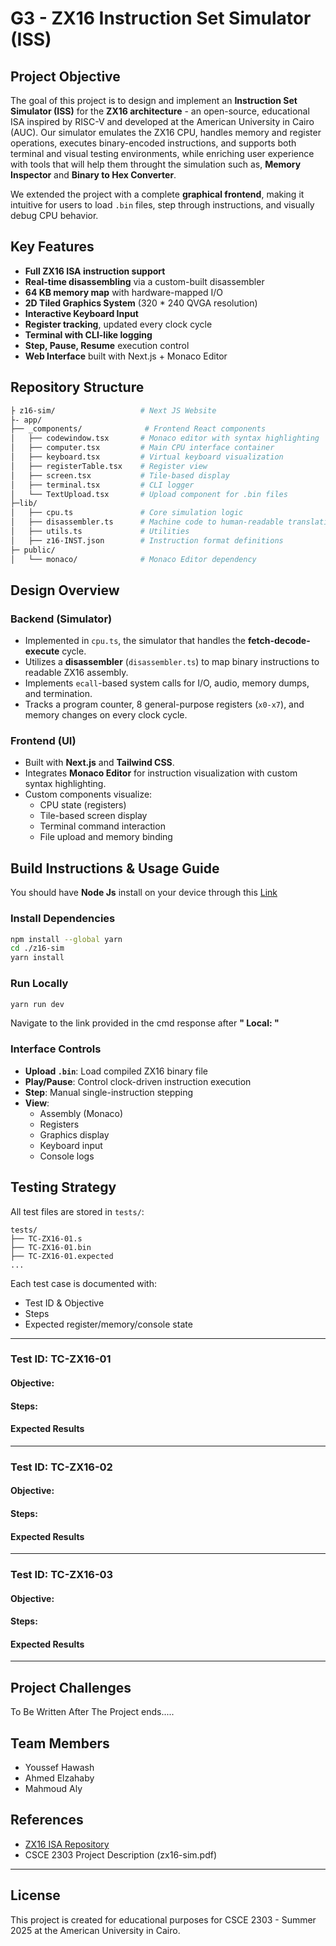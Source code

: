 
# G3 - ZX16 Instruction Set Simulator (ISS)

## Project Objective

The goal of this project is to design and implement an **Instruction Set Simulator (ISS)** for the **ZX16 architecture** - an open-source, educational ISA inspired by RISC-V and developed at the American University in Cairo (AUC). Our simulator emulates the ZX16 CPU, handles memory and register operations, executes binary-encoded instructions, and supports both terminal and visual testing environments, while enriching user experience with tools that will help them throught the simulation such as, **Memory Inspector** and **Binary to Hex Converter**.

We extended the project with a complete **graphical frontend**, making it intuitive for users to load `.bin` files, step through instructions, and visually debug CPU behavior.

## Key Features

- **Full ZX16 ISA instruction support**
- **Real-time disassembling** via a custom-built disassembler
- **64 KB memory map** with hardware-mapped I/O
- **2D Tiled Graphics System** (320 * 240 QVGA resolution)
- **Interactive Keyboard Input**
- **Register tracking**, updated every clock cycle
- **Terminal with CLI-like logging**
- **Step, Pause, Resume** execution control
- **Web Interface** built with Next.js + Monaco Editor



## Repository Structure

```bash
├ z16-sim/                   # Next JS Website
├- app/  
├── _components/              # Frontend React components
│   ├── codewindow.tsx       # Monaco editor with syntax highlighting
│   ├── computer.tsx         # Main CPU interface container
│   ├── keyboard.tsx         # Virtual keyboard visualization
│   ├── registerTable.tsx    # Register view
│   ├── screen.tsx           # Tile-based display
│   ├── terminal.tsx         # CLI logger
│   └── TextUpload.tsx       # Upload component for .bin files
├─lib/
│   ├── cpu.ts               # Core simulation logic
│   ├── disassembler.ts      # Machine code to human-readable translation
│   ├── utils.ts             # Utilities
│   ├── z16-INST.json        # Instruction format definitions
├─ public/
│   └── monaco/              # Monaco Editor dependency
```

## Design Overview

### Backend (Simulator)
- Implemented in `cpu.ts`, the simulator that handles the **fetch-decode-execute** cycle.
- Utilizes a **disassembler** (`disassembler.ts`) to map binary instructions to readable ZX16 assembly.
- Implements `ecall`-based system calls for I/O, audio, memory dumps, and termination.
- Tracks a program counter, 8 general-purpose registers (`x0-x7`), and memory changes on every clock cycle.

### Frontend (UI)
- Built with **Next.js** and **Tailwind CSS**.
- Integrates **Monaco Editor** for instruction visualization with custom syntax highlighting.
- Custom components visualize:
  - CPU state (registers)
  - Tile-based screen display
  - Terminal command interaction
  - File upload and memory binding


## Build Instructions & Usage Guide
You should have **Node Js** install on your device through this [Link](https://nodejs.org/en/download)

### Install Dependencies 
```bash
npm install --global yarn
cd ./z16-sim
yarn install
```

### Run Locally
```bash
yarn run dev
```
Navigate to the link provided in the cmd response after  **" Local: "**


### Interface Controls

- **Upload `.bin`**: Load compiled ZX16 binary file
- **Play/Pause**: Control clock-driven instruction execution
- **Step**: Manual single-instruction stepping
- **View**:
  - Assembly (Monaco)
  - Registers
  - Graphics display
  - Keyboard input
  - Console logs

## Testing Strategy

All test files are stored in `tests/`:

```
tests/
├── TC-ZX16-01.s
├── TC-ZX16-01.bin
├── TC-ZX16-01.expected
...
```

Each test case is documented with:
- Test ID & Objective
- Steps
- Expected register/memory/console state
--- 
### Test ID: TC-ZX16-01
#### Objective:
#### Steps:
#### Expected Results
--- 
### Test ID: TC-ZX16-02
#### Objective:
#### Steps:
#### Expected Results
--- 
### Test ID: TC-ZX16-03
#### Objective:
#### Steps:
#### Expected Results
 --- 
 

## Project Challenges
To Be Written After The Project ends.....

## Team Members

- Youssef Hawash 
- Ahmed Elzahaby
- Mahmoud Aly



## References

- [ZX16 ISA Repository](https://github.com/shalan/z16.git)
- CSCE 2303 Project Description (zx16-sim.pdf)

---

## License

This project is created for educational purposes for CSCE 2303 - Summer 2025 at the American University in Cairo.
